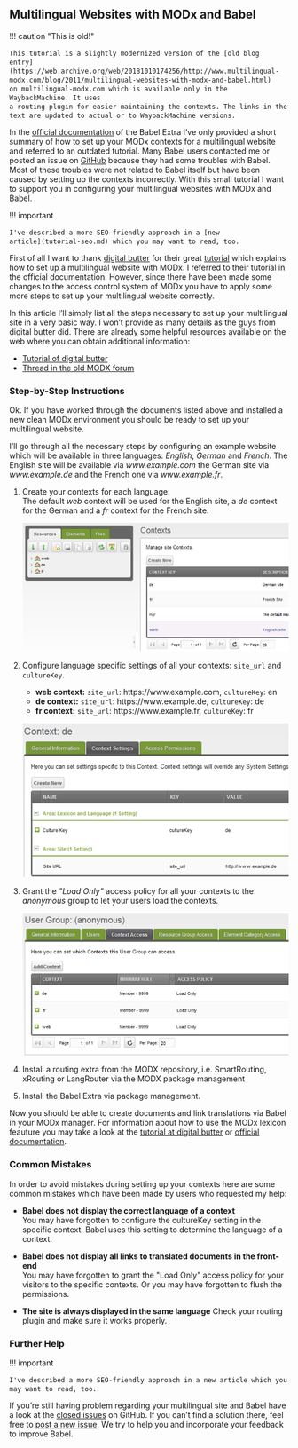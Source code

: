 ## Multilingual Websites with MODx and Babel

!!! caution "This is old!"

    This tutorial is a slightly modernized version of the [old blog
    entry](https://web.archive.org/web/20181010174256/http://www.multilingual-modx.com/blog/2011/multilingual-websites-with-modx-and-babel.html)
    on multilingual-modx.com which is available only in the WaybackMachine. It uses
    a routing plugin for easier maintaining the contexts. The links in the
    text are updated to actual or to WaybackMachine versions.

In the [official documentation](https://mikrobi.github.io/babel/) of the Babel
Extra I’ve only provided a short summary of how to set up your MODx contexts for
a multilingual website and referred to an outdated tutorial. Many Babel users
contacted me or posted an issue on [GitHub](https://github.com/Jako/Babel)
because they had some troubles with Babel. Most of these troubles were not
related to Babel itself but have been caused by setting up the contexts
incorrectly. With this small tutorial I want to support you in configuring your
multilingual websites with MODx and Babel.

!!! important

    I've described a more SEO-friendly approach in a [new
    article](tutorial-seo.md) which you may want to read, too.

First of all I want to thank [digital butter](https://www.butter.com.hk/) for
their great
[tutorial](https://web.archive.org/web/20150402201647/http://www.butter.com.hk/blog/posts/2010/08/internationalization-in-modx-revolution.html)
which explains how to set up a multilingual website with MODx. I referred to
their tutorial in the official documentation. However, since there have been
made some changes to the access control system of MODx you have to apply some
more steps to set up your multilingual website correctly.

In this article I’ll simply list all the steps necessary to set up your
multilingual site in a very basic way. I won’t provide as many details as the
guys from digital butter did. There are already some helpful resources available
on the web where you can obtain additional information:

- [Tutorial of digital butter](https://web.archive.org/web/20150402201647/http://www.butter.com.hk/blog/posts/2010/08/internationalization-in-modx-revolution.html)
- [Thread in the old MODX forum](https://forums.modx.com/index.php?action=thread&thread=52869&i=1)

### Step-by-Step Instructions

Ok. If you have worked through the documents listed above and installed a new
clean MODx environment you should be ready to set up your multilingual website.

I’ll go through all the necessary steps by configuring an example website which
will be available in three languages: _English_, _German_ and _French_. The English
site will be available via _www.​example.com_ the German site via _www.​example.de_
and the French one via _www.​example.fr_.

1. Create your contexts for each language:<br>The default _web_ context will
   be used for the English site, a _de_ context for the German and a _fr_ context for
   the French site:

    ![Create a context for each language](img/create_contexts.png)

2. Configure language specific settings of all your contexts: `site_url` and `cultureKey`.<br>
   - **web context:** `site_url`: https://​www.​example.com, `cultureKey`: en
   - **de context:** `site_url`: https://​www.​example.de, `cultureKey`: de
   - **fr context:** `site_url`: https://​www.​example.fr, `cultureKey`: fr
   
    ![Create language specific settings for each context](img/context_settings.png)

3. Grant the _"Load Only"_ access policy for all your contexts to the _anonymous_
   group to let your users load the contexts.

    ![Grant access to contexts](img/context_access.png)

4. Install a routing extra from the MODX repository, i.e. SmartRouting, xRouting
   or LangRouter via the MODX package management

5. Install the Babel Extra via package management.

Now you should be able to create documents and link translations via Babel in
your MODx manager. For information about how to use the MODx lexicon feauture
you may take a look at the [tutorial at digital
butter](https://web.archive.org/web/20150402201647/http://www.butter.com.hk/blog/posts/2010/08/internationalization-in-modx-revolution.html)
or [official documentation](https://mikrobi.github.io/babel/).

### Common Mistakes

In order to avoid mistakes during setting up your contexts here are some common
mistakes which have been made by users who requested my help:

- **Babel does not display the correct language of a context**<br>
  You may have forgotten to configure the cultureKey setting in the specific context. Babel uses this setting to determine the language of a context.

- **Babel does not display all links to translated documents in the front-end**<br>
  You may have forgotten to grant the "Load Only" access policy for your visitors to the specific contexts. Or you may have forgotten to flush the permissions.

- **The site is always displayed in the same language**
  Check your routing plugin and make sure it works properly.

### Further Help

!!! important

    I've described a more SEO-friendly approach in a new article which you may want to read, too.

If you’re still having problem regarding your multilingual site and Babel have a
look at the [closed issues](https://github.com/mikrobi/babel/issues/closed) on
GitHub. If you can’t find a solution there, feel free to [post a new
issue](https://github.com/mikrobi/babel/issues). We try to help you and
incorporate your feedback to improve Babel.
